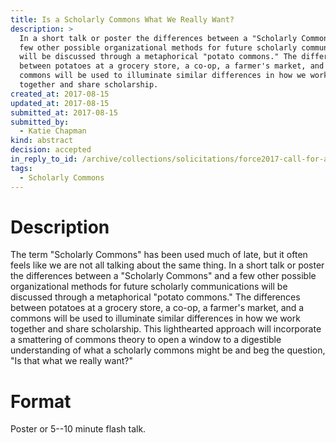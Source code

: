 ```yaml
---
title: Is a Scholarly Commons What We Really Want?
description: >
  In a short talk or poster the differences between a "Scholarly Commons" and a
  few other possible organizational methods for future scholarly communications
  will be discussed through a metaphorical "potato commons." The differences
  between potatoes at a grocery store, a co-op, a farmer's market, and a
  commons will be used to illuminate similar differences in how we work
  together and share scholarship.
created_at: 2017-08-15
updated_at: 2017-08-15
submitted_at: 2017-08-15
submitted_by:
  - Katie Chapman
kind: abstract
decision: accepted
in_reply_to_id: /archive/collections/solicitations/force2017-call-for-abstracts.warc.gz
tags:
  - Scholarly Commons
---
```


# Description

The term "Scholarly Commons" has been used much of late, but it often feels
like we are not all talking about the same thing. In a short talk or poster the
differences between a "Scholarly Commons" and a few other possible
organizational methods for future scholarly communications will be discussed
through a metaphorical "potato commons." The differences between potatoes at a
grocery store, a co-op, a farmer's market, and a commons will be used to
illuminate similar differences in how we work together and share scholarship.
This lighthearted approach will incorporate a smattering of commons theory to
open a window to a digestible understanding of what a scholarly commons might
be and beg the question, "Is that what we really want?"

# Format

Poster or 5--10 minute flash talk.
